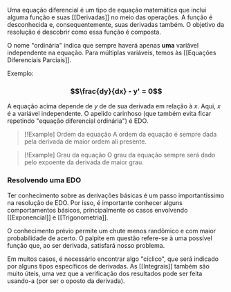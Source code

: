 Uma equação diferencial é um tipo de equação matemática que inclui alguma função e suas [[Derivadas]] no meio das operações.
A função é desconhecida e, consequentemente, suas derivadas também.
O objetivo da resolução é descobrir como essa função é composta.

O nome "ordinária" indica que sempre haverá apenas **uma** variável independente na equação. Para múltiplas variáveis, temos às [[Equações Diferenciais Parciais]].


Exemplo:
### $$\frac{dy}{dx} - y' = 0$$

A equação acima depende de $y$ de de sua derivada em relação à $x$. Aqui, $x$ é a variável independente.
O apelido carinhoso (que também evita ficar repetindo "equação diferencial ordinária") é EDO.


>[!Example] Ordem da equação
>A ordem da equação é sempre dada pela derivada de maior ordem ali presente.

>[!Example] Grau da equação
>O grau da equação sempre será dado pelo expoente da derivada de maior grau.


### Resolvendo uma EDO
Ter conhecimento sobre as derivações básicas é um passo importantíssimo na resolução de EDO. Por isso, é importante conhecer alguns comportamentos básicos, principalmente os casos envolvendo [[Exponencial]] e [[Trigonometria]].

O conhecimento prévio permite um chute menos randômico e com maior probabilidade de acerto. O palpite em questão refere-se à uma possível função que, ao ser derivada, satisfará nosso problema.

Em muitos casos, é necessário encontrar algo "cíclico", que será indicado por alguns tipos específicos de derivadas. As [[Integrais]] também são muito úteis, uma vez que a verificação dos resultados pode ser feita usando-a (por ser o oposto da derivada).